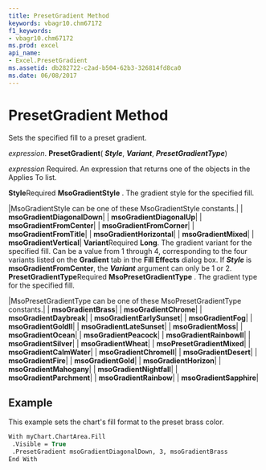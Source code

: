 ```yaml
---
title: PresetGradient Method
keywords: vbagr10.chm67172
f1_keywords:
- vbagr10.chm67172
ms.prod: excel
api_name:
- Excel.PresetGradient
ms.assetid: db282722-c2ad-b504-62b3-326814fd8ca0
ms.date: 06/08/2017
---
```



# PresetGradient Method

Sets the specified fill to a preset gradient.

 _expression_. **PresetGradient**( **_Style_**, **_Variant_**, **_PresetGradientType_**)

 _expression_ Required. An expression that returns one of the objects in the Applies To list.

 **Style**Required 
 **MsoGradientStyle**
. The gradient style for the specified fill.


|MsoGradientStyle can be one of these MsoGradientStyle constants.|
| **msoGradientDiagonalDown**|
| **msoGradientDiagonalUp**|
| **msoGradientFromCenter**|
| **msoGradientFromCorner**|
| **msoGradientFromTitle**|
| **msoGradientHorizontal**|
| **msoGradientMixed**|
| **msoGradientVertical**|
 **Variant**Required **Long**. The gradient variant for the specified fill. Can be a value from 1 through 4, corresponding to the four variants listed on the **Gradient** tab in the **Fill Effects** dialog box. If **_Style_** is **msoGradientFromCenter**, the **_Variant_** argument can only be 1 or 2.
 **PresetGradientType**Required 
 **MsoPresetGradientType**
. The gradient type for the specified fill.


|MsoPresetGradientType can be one of these MsoPresetGradientType constants.|
| **msoGradientBrass**|
| **msoGradientChrome**|
| **msoGradientDaybreak**|
| **msoGradientEarlySunset**|
| **msoGradientFog**|
| **msoGradientGoldII**|
| **msoGradientLateSunset**|
| **msoGradientMoss**|
| **msoGradientOcean**|
| **msoGradientPeacock**|
| **msoGradientRainbowII**|
| **msoGradientSilver**|
| **msoGradientWheat**|
| **msoPresetGradientMixed**|
| **msoGradientCalmWater**|
| **msoGradientChromeII**|
| **msoGradientDesert**|
| **msoGradientFire**|
| **msoGradientGold**|
| **msoGradientHorizon**|
| **msoGradientMahogany**|
| **msoGradientNightfall**|
| **msoGradientParchment**|
| **msoGradientRainbow**|
| **msoGradientSapphire**|

## Example

This example sets the chart's fill format to the preset brass color.


```vb
With myChart.ChartArea.Fill 
 .Visible = True 
 .PresetGradient msoGradientDiagonalDown, 3, msoGradientBrass 
End With
```


